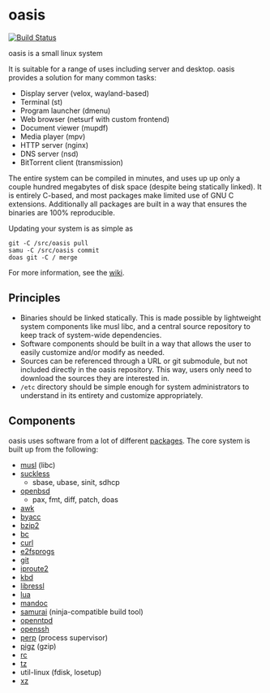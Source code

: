 # oasis

[![Build Status](https://travis-ci.org/michaelforney/oasis.svg?branch=master)](https://travis-ci.org/michaelforney/oasis)

oasis is a small linux system

It is suitable for a range of uses including server and desktop. oasis provides
a solution for many common tasks:

* Display server (velox, wayland-based)
* Terminal (st)
* Program launcher (dmenu)
* Web browser (netsurf with custom frontend)
* Document viewer (mupdf)
* Media player (mpv)
* HTTP server (nginx)
* DNS server (nsd)
* BitTorrent client (transmission)

The entire system can be compiled in minutes, and uses up up only a couple
hundred megabytes of disk space (despite being statically linked). It is
entirely C-based, and most packages make limited use of GNU C extensions.
Additionally all packages are built in a way that ensures the binaries are 100%
reproducible.

Updating your system is as simple as

	git -C /src/oasis pull
	samu -C /src/oasis commit
	doas git -C / merge

For more information, see the [wiki].

## Principles

* Binaries should be linked statically. This is made possible by lightweight
  system components like musl libc, and a central source repository to keep
  track of system-wide dependencies.
* Software components should be built in a way that allows the user to easily
  customize and/or modify as needed.
* Sources can be referenced through a URL or git submodule, but not included
  directly in the oasis repository. This way, users only need to download the
  sources they are interested in.
* `/etc` directory should be simple enough for system administrators to
  understand in its entirety and customize appropriately.

## Components

oasis uses software from a lot of different [packages]. The core system is built
up from the following:

* [musl](http://musl-libc.org/) (libc)
* [suckless](http://core.suckless.org/)
	- sbase, ubase, sinit, sdhcp
* [openbsd](http://openbsd.org/)
	- pax, fmt, diff, patch, doas
* [awk](http://github.com/onetrueawk/awk/)
* [byacc](https://invisible-island.net/byacc/byacc.html)
* [bzip2](http://bzip.org/)
* [bc](https://github.com/gavinhoward/bc)
* [curl](https://curl.haxx.se/)
* [e2fsprogs](http://e2fsprogs.sourceforge.net/)
* [git](https://git-scm.com/)
* [iproute2](http://www.linuxfoundation.org/collaborate/workgroups/networking/iproute2)
* [kbd](http://kbd-project.org/)
* [libressl](http://www.libressl.org/)
* [lua](https://www.lua.org/)
* [mandoc](http://mandoc.bsd.lv/)
* [samurai](https://github.com/michaelforney/samurai) (ninja-compatible build tool)
* [openntpd](http://www.openntpd.org/)
* [openssh](http://www.openssh.com/)
* [perp](http://b0llix.net/perp/) (process supervisor)
* [pigz](http://zlib.net/pigz/) (gzip)
* [rc](https://github.com/benavento/rc)
* [tz](https://www.iana.org/time-zones)
* util-linux (fdisk, losetup)
* [xz](http://tukaani.org/xz/)

[wiki]: https://github.com/michaelforney/oasis/wiki
[packages]: https://github.com/michaelforney/oasis/tree/master/pkg
